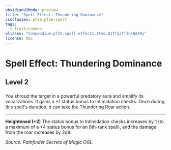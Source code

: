```yaml
---
obsidianUIMode: preview
title: "Spell Effect: Thundering Dominance"
cssclasses: pf2e,pf2e-spell
tags:
  - trait/common
aliases: "Compendium.pf2e.spell-effects.Item.81TfqzTfIqkQA4Dy"
license: OGL
---
```

# Spell Effect: Thundering Dominance
## Level 2
### 






You shroud the target in a powerful predatory aura and amplify its vocalizations. It gains a +1 status bonus to Intimidation checks. Once during this spell's duration, it can take the Thundering Roar action.

* * *

**Heightened (+2)** The status bonus to Intimidation checks increases by 1 (to a maximum of a +4 status bonus for an 8th-rank spell), and the damage from the roar increases by 2d8.

*Source: Pathfinder Secrets of Magic*
*OGL*